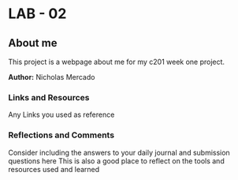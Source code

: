 # LAB - 02
## About me
This project is a webpage about me for my c201 week one project. 

__Author:__ Nicholas Mercado


### __Links and Resources__

Any Links you used as reference


### __Reflections and Comments__

Consider including the answers to your daily journal and submission questions here
This is also a good place to reflect on the tools and resources used and learned